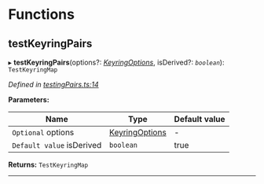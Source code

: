 

# Functions

<a id="testkeyringpairs"></a>

##  testKeyringPairs

▸ **testKeyringPairs**(options?: *[KeyringOptions](_types_.md#keyringoptions)*, isDerived?: *`boolean`*): `TestKeyringMap`

*Defined in [testingPairs.ts:14](https://github.com/polkadot-js/common/blob/1b62a67/packages/keyring/src/testingPairs.ts#L14)*

**Parameters:**

| Name | Type | Default value |
| ------ | ------ | ------ |
| `Optional` options | [KeyringOptions](_types_.md#keyringoptions) | - |
| `Default value` isDerived | `boolean` | true |

**Returns:** `TestKeyringMap`

___

